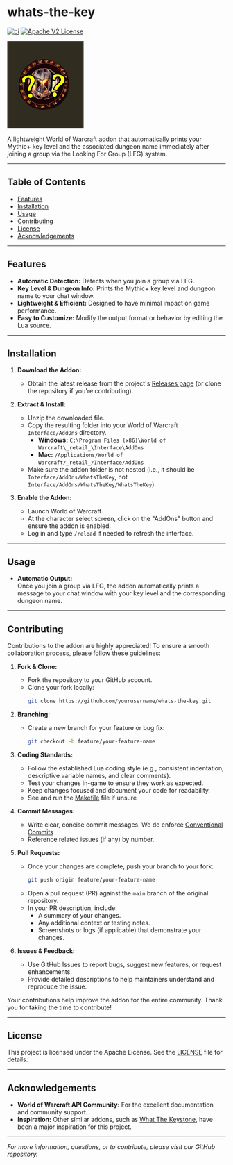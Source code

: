 # whats-the-key

[![ci](https://github.com/r3kzi/whats-the-key/actions/workflows/ci.yml/badge.svg)](https://github.com/r3kzi/whats-the-key/actions/workflows/ci.yml)
[![Apache V2 License](https://img.shields.io/badge/license-Apache%20V2-blue.svg)](https://github.com/r3kzi/clamav-prometheus-exporter/blob/master/LICENSE)

<p align="left"><img src="./Art/Logo/WhatsTheKeyLogo.png" alt="Logo" height="200"></p>

A lightweight World of Warcraft addon that automatically prints your Mythic+ key level and the associated dungeon name 
immediately after joining a group via the Looking For Group (LFG) system.

---

## Table of Contents

- [Features](#features)
- [Installation](#installation)
- [Usage](#usage)
- [Contributing](#contributing)
- [License](#license)
- [Acknowledgements](#acknowledgements)

---

## Features

- **Automatic Detection:** Detects when you join a group via LFG.
- **Key Level & Dungeon Info:** Prints the Mythic+ key level and dungeon name to your chat window.
- **Lightweight & Efficient:** Designed to have minimal impact on game performance.
- **Easy to Customize:** Modify the output format or behavior by editing the Lua source.

---

## Installation

1. **Download the Addon:**
    - Obtain the latest release from the project's [Releases page](https://github.com/r3kzi/whats-the-key/releases) (or clone the repository if you're contributing).

2. **Extract & Install:**
    - Unzip the downloaded file.
    - Copy the resulting folder into your World of Warcraft `Interface/AddOns` directory.
        - **Windows:** `C:\Program Files (x86)\World of Warcraft\_retail_\Interface\AddOns`
        - **Mac:** `/Applications/World of Warcraft/_retail_/Interface/AddOns`
    - Make sure the addon folder is not nested (i.e., it should be `Interface/AddOns/WhatsTheKey`, not `Interface/AddOns/WhatsTheKey/WhatsTheKey`).

3. **Enable the Addon:**
    - Launch World of Warcraft.
    - At the character select screen, click on the "AddOns" button and ensure the addon is enabled.
    - Log in and type `/reload` if needed to refresh the interface.

---

## Usage

- **Automatic Output:**  
  Once you join a group via LFG, the addon automatically prints a message to your chat window with your key level and the corresponding dungeon name.

---

## Contributing

Contributions to the addon are highly appreciated! To ensure a smooth collaboration process, please follow these guidelines:

1. **Fork & Clone:**
    - Fork the repository to your GitHub account.
    - Clone your fork locally:
      ```bash
      git clone https://github.com/yourusername/whats-the-key.git
      ```

2. **Branching:**
    - Create a new branch for your feature or bug fix:
      ```bash
      git checkout -b feature/your-feature-name
      ```

3. **Coding Standards:**
    - Follow the established Lua coding style (e.g., consistent indentation, descriptive variable names, and clear comments).
    - Test your changes in-game to ensure they work as expected.
    - Keep changes focused and document your code for readability.
    - See and run the [Makefile](Makefile) file if unsure

4. **Commit Messages:**
    - Write clear, concise commit messages. We do enforce [Conventional Commits](https://www.conventionalcommits.org/en/v1.0.0/)
    - Reference related issues (if any) by number.

5. **Pull Requests:**
    - Once your changes are complete, push your branch to your fork:
      ```bash
      git push origin feature/your-feature-name
      ```
    - Open a pull request (PR) against the `main` branch of the original repository.
    - In your PR description, include:
        - A summary of your changes.
        - Any additional context or testing notes.
        - Screenshots or logs (if applicable) that demonstrate your changes.

6. **Issues & Feedback:**
    - Use GitHub Issues to report bugs, suggest new features, or request enhancements.
    - Provide detailed descriptions to help maintainers understand and reproduce the issue.

Your contributions help improve the addon for the entire community. Thank you for taking the time to contribute!

---

## License

This project is licensed under the Apache License. See the [LICENSE](LICENSE) file for details.

---

## Acknowledgements

- **World of Warcraft API Community:** For the excellent documentation and community support.
- **Inspiration:** Other similar addons, such as [What The Keystone](https://www.curseforge.com/wow/addons/what-the-keystone), have been a major inspiration for this project.

---

*For more information, questions, or to contribute, please visit our GitHub repository.*
